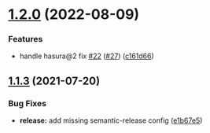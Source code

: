 # [1.2.0](https://github.com/SocialGouv/hasura-permissions-viewer/compare/v1.1.3...v1.2.0) (2022-08-09)


### Features

* handle hasura@2 fix [#22](https://github.com/SocialGouv/hasura-permissions-viewer/issues/22) ([#27](https://github.com/SocialGouv/hasura-permissions-viewer/issues/27)) ([c161d66](https://github.com/SocialGouv/hasura-permissions-viewer/commit/c161d6613904162594d33d767b6a3fc657b8205e))

## [1.1.3](https://github.com/SocialGouv/hasura-permissions-viewer/compare/v1.1.2...v1.1.3) (2021-07-20)


### Bug Fixes

* **release:** add missing semantic-release config ([e1b67e5](https://github.com/SocialGouv/hasura-permissions-viewer/commit/e1b67e50a4b2377e12c658d2ce4d95228bc8f148))
